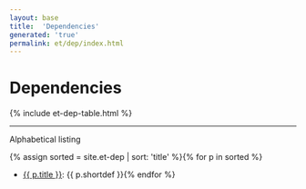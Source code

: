 ```yaml
---
layout: base
title:  'Dependencies'
generated: 'true'
permalink: et/dep/index.html
---
```


# Dependencies

{% include et-dep-table.html %}

----------

Alphabetical listing

{% assign sorted = site.et-dep | sort: 'title' %}{% for p in sorted %}
* [{{ p.title }}](): {{ p.shortdef }}{% endfor %}
